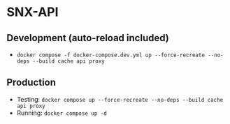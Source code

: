 # SNX-API

## Development (auto-reload included)

- `docker compose -f docker-compose.dev.yml up --force-recreate --no-deps --build cache api proxy`

## Production

- Testing: `docker compose up --force-recreate --no-deps --build cache api proxy`
- Running: `docker compose up -d`
